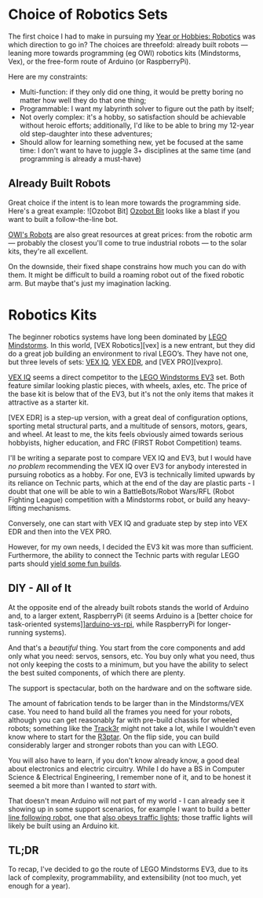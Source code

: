 ---
---
# Choice of Robotics Sets

The first choice I had to make in pursuing my [Year or Hobbies: Robotics][hobbies2016] 
was which direction to go in? The choices are threefold: already built robots — 
leaning more towards programming (eg OWI) robotics kits (Mindstorms, Vex), 
or the free-form route of Arduino (or RaspberryPi). 

Here are my constraints:
- Multi-function: if they only did one thing, 
  it would be pretty boring no matter how well they do that one thing;
- Programmable: I want my labyrinth solver to figure out the path by itself;
- Not overly complex: it's a hobby, so satisfaction should be achievable 
  without heroic efforts; additionally, I'd like to be able to bring 
  my 12-year old step-daughter into these adventures;
- Should allow for learning something new, yet be focused at the same time: 
  I don't want to have to juggle 3+ disciplines at the same time 
  (and programming is already a must-have)

## Already Built Robots
Great choice if the intent is to lean more towards the programming side. 
Here's a great example: 
![Ozobot Bit]
[Ozobot Bit](http://ozobot.com/products/ozobot-bit) looks like a blast 
if you want to built a follow-the-line bot.

[OWI's Robots](http://www.owirobot.com) are also great resources at great prices: 
from the robotic arm — probably the closest you'll come to true industrial robots — 
to the solar kits, they're all excellent. 

On the downside, their fixed shape constrains how much you can do with them. 
It might be difficult to build a roaming robot out of the fixed robotic arm. 
But maybe that's just my imagination lacking.

# Robotics Kits

The beginner robotics systems have long been dominated by [LEGO Mindstorms][ev3]. 
In this world, [VEX Robotics][vex] is a new entrant, 
but they did do a great job building an environment to rival LEGO’s. 
They have not one, but three levels of sets: [VEX IQ][vexiq], 
[VEX EDR][vexedr], and [VEX PRO][vexpro].

[VEX IQ][vexiq] seems a direct competitor to the [LEGO Windstorms EV3][ev3] set. 
Both feature similar looking plastic pieces, with wheels, axles, etc. The price 
of the base kit is below that of the EV3, but it's not the only items that makes
it attractive as a starter kit. 

[VEX EDR] is a step-up version, with a great deal of configuration options, 
sporting metal structural parts, and a multitude of sensors, motors, gears,
and wheel. At least to me, the kits feels obviously aimed towards serious 
hobbyists, higher education, and FRC (FIRST Robot Competition) teams.

I'll be writing a separate post to compare VEX IQ and EV3, 
but I would have *no problem* recommending the VEX IQ over EV3 
for anybody interested in pursuing robotics as a hobby. For one, 
EV3 is technically limited upwards by its reliance on Technic parts,
which at the end of the day are plastic parts - I doubt that one will
be able to win a BattleBots/Robot Wars/RFL (Robot Fighting League) competition 
with a Mindstorms robot, or build any heavy-lifting mechanisms.

Conversely, one can start with VEX IQ and graduate step by step into
VEX EDR and then into the VEX PRO.  

However, for my own needs, I decided the EV3 kit was more than sufficient. 
Furthermore, the ability to connect the Technic parts with regular LEGO parts
should [yield some fun builds][robots].

## DIY - All of It

At the opposite end of the already built robots stands the world of Arduino and, 
to a larger extent, RaspberryPi (it seems Arduino is a [better choice for task-oriented systems]][arduino-vs-rpi], 
while RaspberryPi for longer-running systems).

And that's a *beautiful* thing. 
You start from the core components and add only what you need: 
servos, sensors, etc. 
You buy only what you need, thus not only keeping the costs to a minimum, 
but you have the ability to select the best suited components, of which 
there are plenty.

The support is spectacular, both on the hardware and on the software side.

The amount of fabrication tends to be larger than in the Mindstorms/VEX case. 
You need to hand build all the frames you need for your robots, 
although you can get reasonably far with pre-build chassis for wheeled robots; 
something like the [Track3r][track3r] might not take a lot, 
while I wouldn't even know where to start for the [R3ptar][r3ptar]. 
On the flip side, you can build considerably larger and stronger robots 
than you can with LEGO. 

You will also have to learn, if you don't know already know, 
a good deal about electronics and electric circuitry. 
While I do have a BS in Computer Science & Electrical Engineering, 
I remember none of it, and to be honest it seemed a bit more than 
I wanted to *start* with.

That doesn't mean Arduino will not part of my world - 
I can already see it showing up in some support scenarios,
for example I want to build a better [line following robot][line-robot], 
one that [also obeys traffic lights][line-robot-traffic]; 
those traffic lights will likely be built using an Arduino kit.

## TL;DR

To recap, I've decided to go the route of LEGO Mindstorms EV3, 
due to its lack of complexity, programmability, and extensibility 
(not too much, yet enough for a year).


[hobbies2016]: /2016/index.html
[arduino-vs-rpi]: http://makezine.com/2013/04/15/arduino-uno-vs-beaglebone-vs-raspberry-pi/
[track3r]: http://www.lego.com/en-us/mindstorms/build-a-robot/track3r
[r3ptar]: http://www.lego.com/en-us/mindstorms/build-a-robot/r3ptar
[line-robot]: /2016/line_following_robot.html
[line-robot-traffic]: /2016/line_following_robot-version_2.html
[ev3]: http://shop.lego.com/en-US/LEGO-MINDSTORMS-EV3-31313?p=31313&track=checkprice
[vexiq]: http://www.vexrobotics.com/
[vexiq]: http://www.vexrobotics.com/vexiq?ref=hometile
[vexedr]: http://www.vexrobotics.com/vexedr?ref=hometile
[robotc]: http://www.robotc.net/download/vexrobotics/
[differences]: http://blog.alawrence.net/?p=253
[robots]: /2016/list_of_planned_robots.html